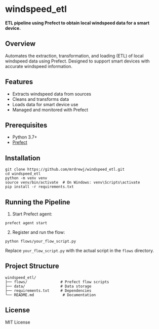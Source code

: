 # windspeed_etl

**ETL pipeline using Prefect to obtain local windspeed data for a smart device.**

## Overview

Automates the extraction, transformation, and loading (ETL) of local windspeed data using Prefect. Designed to support smart devices with accurate windspeed information.

## Features

- Extracts windspeed data from sources
- Cleans and transforms data
- Loads data for smart device use
- Managed and monitored with Prefect

## Prerequisites

- Python 3.7+
- [Prefect](https://www.prefect.io/)

## Installation

```
git clone https://github.com/mrdrewj/windspeed_etl.git
cd windspeed_etl
python -m venv venv
source venv/bin/activate  # On Windows: venv\Scripts\activate
pip install -r requirements.txt
```

## Running the Pipeline

1. Start Prefect agent:

```
prefect agent start
```

2. Register and run the flow:

```
python flows/your_flow_script.py
```

Replace `your_flow_script.py` with the actual script in the `flows` directory.

## Project Structure

```
windspeed_etl/
├── flows/               # Prefect flow scripts
├── data/                # Data storage
├── requirements.txt     # Dependencies
└── README.md             # Documentation
```

## License

MIT License
